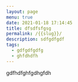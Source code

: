 ```yaml
---
layout: page
menu: true
date: 2021-01-18 17:14:45
title: dfsdfsfgsg
permalink: /{{slug}}/
description: sdfgdfgdf
tags:
  - gdfgdfgdfg
  - ghfdhdfh
---
```

gdfhdfghfgdhgfdh